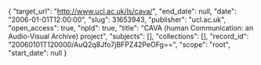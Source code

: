 {
  "target_url": "http://www.ucl.ac.uk/ls/cava/", 
  "end_date": null, 
  "date": "2006-01-01T12:00:00", 
  "slug": 31653943, 
  "publisher": "ucl.ac.uk", 
  "open_access": true, 
  "npld": true, 
  "title": "CAVA (human Communication: an Audio-Visual Archive) project", 
  "subjects": [], 
  "collections": [], 
  "record_id": "20060101T120000/AuQ2q8Jfo7jBFPZ42PeOFg==", 
  "scope": "root", 
  "start_date": null
}

